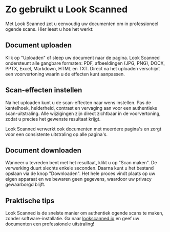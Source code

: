 # Zo gebruikt u Look Scanned

Met Look Scanned zet u eenvoudig uw documenten om in professioneel ogende scans. Hier leest u hoe het werkt:

## Document uploaden

Klik op "Uploaden" of sleep uw document naar de pagina. Look Scanned ondersteunt alle gangbare formaten: PDF, afbeeldingen (JPG, PNG), DOCX, PPTX, Excel, Markdown, HTML en TXT. Direct na het uploaden verschijnt een voorvertoning waarin u de effecten kunt aanpassen.

## Scan-effecten instellen

Na het uploaden kunt u de scan-effecten naar wens instellen. Pas de kantelhoek, helderheid, contrast en vervaging aan voor een authentieke scan-uitstraling. Alle wijzigingen zijn direct zichtbaar in de voorvertoning, zodat u precies het gewenste resultaat krijgt.

Look Scanned verwerkt ook documenten met meerdere pagina's en zorgt voor een consistente uitstraling op alle pagina's.

## Document downloaden

Wanneer u tevreden bent met het resultaat, klikt u op "Scan maken". De verwerking duurt slechts enkele seconden. Daarna kunt u het bestand opslaan via de knop "Downloaden". Het hele proces vindt plaats op uw eigen apparaat en we bewaren geen gegevens, waardoor uw privacy gewaarborgd blijft.

## Praktische tips

Look Scanned is de snelste manier om authentiek ogende scans te maken, zonder software-installatie. Ga naar [lookscanned.io](https://lookscanned.io) en geef uw documenten een professionele uitstraling!
